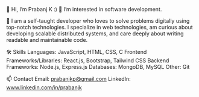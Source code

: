 👋 Hi, I’m Prabanj K :)
👀 I’m interested in software development.

🌱 I am a self-taught developer who loves to solve problems digitally using top-notch technologies. I specialize in web technologies, am curious about developing scalable distributed systems, and care deeply about writing readable and maintainable code.

🛠 Skills
Languages: JavaScript, HTML, CSS, C
Frontend Frameworks/Libraries: React.js, Bootstrap, Tailwind CSS
Backend Frameworks: Node.js, Express.js
Databases: MongoDB, MySQL
Other: Git

📫 Contact
Email: prabanjkp@gmail.com
LinkedIn: www.linkedin.com/in/prabanjk

